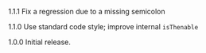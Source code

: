 1.1.1 Fix a regression due to a missing semicolon

1.1.0 Use standard code style; improve internal `isThenable`

1.0.0 Initial release.
